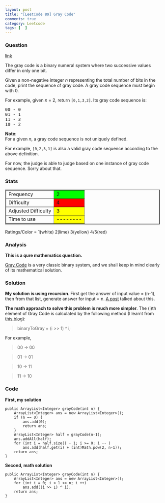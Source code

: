 ```yaml
---
layout: post
title: "[LeetCode 89] Gray Code"
comments: true
category: Leetcode
tags: [  ]
---
```



### Question 
[link](https://oj.leetcode.com/problems/gray-code/)

<div class="question-content">
            <p></p><p>The gray code is a binary numeral system where two successive values differ in only one bit.</p>

<p>Given a non-negative integer <i>n</i> representing the total number of bits in the code, print the sequence of gray code. A gray code sequence must begin with 0.</p>

<p>For example, given <i>n</i> = 2, return <code>[0,1,3,2]</code>. Its gray code sequence is:</p>
<pre>00 - 0
01 - 1
11 - 3
10 - 2
</pre>

<p><b>Note:</b><br>
For a given <i>n</i>, a gray code sequence is not uniquely defined.
</p>
<p>For example, <code>[0,2,3,1]</code> is also a valid gray code sequence according to the above definition.</p>

<p>For now, the judge is able to judge based on one instance of gray code sequence. Sorry about that.</p><p></p>
          </div>

### Stats
<table border="2">
	<tr>
		<td>Frequency</td>
		<td bgcolor="lime">2</td>
	</tr>
	<tr>
		<td>Difficulty</td>
		<td bgcolor="red">4</td>
	</tr>
	<tr>
		<td>Adjusted Difficulty</td>
		<td bgcolor="yellow">3</td>
	</tr>
	<tr>
		<td>Time to use</td>
		<td bgcolor="yellow">--------</td>
	</tr>
</table>

Ratings/Color = 1(white) 2(lime) 3(yellow) 4/5(red)

### Analysis

__This is a qure mathematics question.__

[Gray Code](http://en.wikipedia.org/wiki/Gray_code) is a very classic binary system, and we shall keep in mind clearly of its mathematical solution. 

### Solution

__My solution is using recursion__. First get the answer of input value = (n-1), then from that list, generate answer for input = n. [A post](http://fisherlei.blogspot.sg/2012/12/leetcode-gray-code.html) talked about this. 

__The math approach to solve this problem is much more simpler__. The (i)th element of Gray Code is calculated by the following method (I learnt from [this blog](http://blog.csdn.net/worldwindjp/article/details/21536103)): 

> binaryToGray = (i >> 1) ^ i;

For example, 

> 00 -> 00

> 01 -> 01

> 10 -> 11

> 11 -> 10

### Code

__First, my solution__

    public ArrayList<Integer> grayCode(int n) {
    	ArrayList<Integer> ans = new ArrayList<Integer>();
        if (n == 0) {
    	    ans.add(0);
    	    return ans;
    	}
        ArrayList<Integer> half = grayCode(n-1);
        ans.addAll(half);
        for (int i = half.size() - 1; i >= 0; i -- ) 
            ans.add(half.get(i) + (int)Math.pow(2, n-1));
        return ans;
	}

__Second, math solution__

    public ArrayList<Integer> grayCode(int n) {
    	ArrayList<Integer> ans = new ArrayList<Integer>();
    	for (int i = 0; i < 1 << n; i ++) 
    	    ans.add((i >> 1) ^ i);
        return ans;
	}
